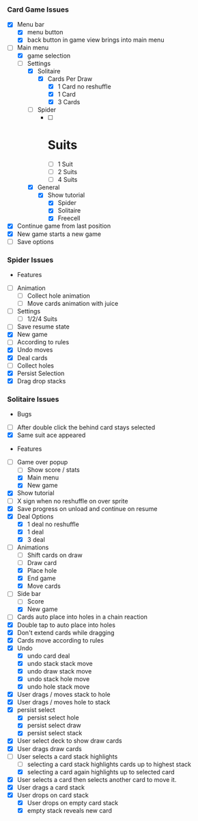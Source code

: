 ### Card Game Issues

- [x] Menu bar
  -  [x] menu button
  -  [x] back button in game view brings into main menu
- [ ] Main menu
   - [x] game selection
   - [ ] Settings
     - [x] Solitaire
       - [x] Cards Per Draw
            - [x] 1 Card no reshuffle
            - [x] 1 Card
            - [x] 3 Cards
     - [ ] Spider
       - [ ] # Suits
         - [ ] 1 Suit
         - [ ] 2 Suits
         - [ ] 4 Suits
     - [x] General
       - [x] Show tutorial
         - [x] Spider
         - [x] Solitaire
         - [x] Freecell
- [x] Continue game from last position
- [x] New game starts a new game
- [ ] Save options

### Spider Issues

* Features
- [ ] Animation
  - [ ] Collect hole animation
  - [ ] Move cards animation with juice
- [ ] Settings
  - [ ] 1/2/4 Suits
- [ ] Save resume state
- [x] New game
- [ ] According to rules
- [x] Undo moves
- [x] Deal cards
- [ ] Collect holes
- [x] Persist Selection
- [x] Drag drop stacks

### Solitaire Issues
* Bugs
- [ ] After double click the behind card stays selected
- [x] Same suit ace appeared

* Features
- [ ] Game over popup
  - [ ] Show score / stats
  - [x] Main menu
  - [x] New game
- [x] Show tutorial
- [ ] X sign when no reshuffle on over sprite
- [x] Save progress on unload and continue on resume
- [x] Deal Options
  - [x] 1 deal no reshuffle
  - [x] 1 deal 
  - [x] 3 deal
- [ ] Animations
  - [ ] Shift cards on draw
  - [ ] Draw card
  - [x] Place hole
  - [x] End game
  - [x] Move cards
- [ ] Side bar
  - [ ] Score
  - [x] New game
- [ ] Cards auto place into holes in a chain reaction
- [x] Double tap to auto place into holes
- [x] Don't extend cards while dragging
- [x] Cards move according to rules
- [x] Undo
   - [x] undo card deal
   - [x] undo stack stack move
   - [x] undo draw stack move
   - [x] undo stack hole move
   - [x] undo hole stack move
- [x] User drags / moves stack to hole
- [x] User drags / moves hole to stack
- [x] persist select
  - [x] persist select hole
  - [x] persist select draw
  - [x] persist select stack
- [x] User select deck to show draw cards
- [x] User drags draw cards
- [ ] User selects a card stack highlights
  - [ ] selecting a card stack highlights cards up to highest stack
  - [x] selecting a card  again highlights up to selected card
- [x] User selects a card then selects another card to move it.
- [x] User drags a card stack
- [x] User drops on card stack
  - [x] User drops on empty card stack
  - [x] empty stack reveals new card

